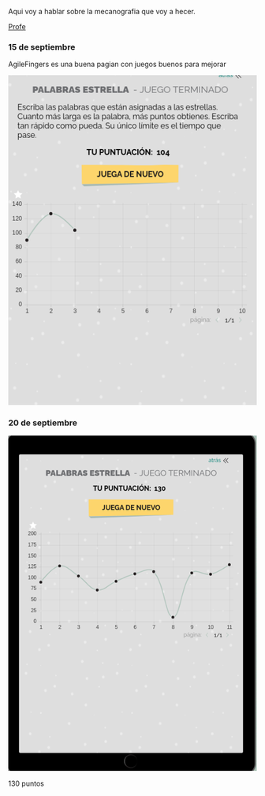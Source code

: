 
Aqui voy a hablar sobre la mecanografia que voy a hecer.

[Profe](https://github.com/d-prieto?tab=repositories)


### 15 de septiembre

AgileFingers es una buena pagian con juegos buenos para mejorar

![](https://github.com/St1v3n3223/1er-Trimestre/blob/main/Captura%20de%20pantalla%20de%202021-09-15%2012-13-54.png?raw=true)


### 20 de septiembre

![](https://github.com/St1v3n3223/1er-Trimestre/blob/main/Captura%20de%20pantalla%20de%202021-09-22%2010-34-57.png?raw=true)

130 puntos
